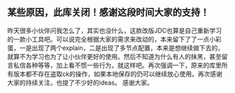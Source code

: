 ## 某些原因，此库关闭！感谢这段时间大家的支持！

昨天很多小伙伴问我怎么了，其实也没什么，这款改版JDC也算是自己重新学习的一款小工具吧。可以说完全根据大家的需求来改动的，本来留下了了一点小彩蛋，一是出现了两个explain，二是出现了多节点配置，本来是想继续做下去的，就算不为学习也为了让小伙伴更好的使用。然后不知道为什么有人的抹黑，甚至留言私信各种等等，加上看不惯一些行为，就这样吧。再次强调一下，原来的库里所有版本都不存在盗取ck的操作，如果本地保存的仍可以继续放心使用。再次感谢大家的持续关注，也提了不少好的ideas。
感谢大家。
